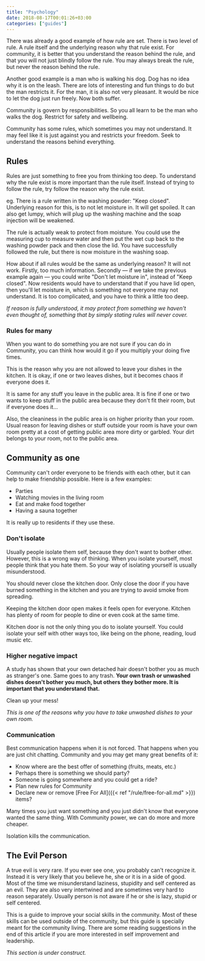 ```yaml
---
title: "Psychology"
date: 2018-08-17T00:01:26+03:00
categories: ["guides"]
---
```

There was already a good example of how rule are set. There is two level of rule. A rule itself and the underlying reason why that rule exist. For community, it is better that you understand the reason behind the rule, and that you will not just blindly follow the rule. You may always break the rule, but never the reason behind the rule.

Another good example is a man who is walking his dog. Dog has no idea why it is on the leash. There are lots of interesting and fun things to do but the man restricts it. For the man, it is also not very pleasant. It would be nice to let the dog just run freely. Now both suffer.

Community is govern by responsibilities. So you all learn to be the man who walks the dog. Restrict for safety and wellbeing.

Community has some rules, which sometimes you may not understand. It may feel like it is just against you and restricts your freedom. Seek to understand the reasons behind everything.

## Rules
Rules are just something to free you from thinking too deep. To understand why the rule exist is more important than the rule itself. Instead of trying to follow the rule, try follow the reason why the rule exist.

eg. There is a rule written in the washing powder: "Keep closed". Underlying reason for this, is to not let moisture in. It will get spoiled. It can also get lumpy, which will plug up the washing machine and the soap injection will be weakened.

The rule is actually weak to protect from moisture. You could use the measuring cup to measure water and then put the wet cup back to the washing powder pack and then close the lid. You have successfully followed the rule, but there is now moisture in the washing soap.

How about if all rules would be the same as underlying reason? It will not work. Firstly, too much information. Secondly — if we take the previous example again — you could write "Don't let moisture in", instead of "Keep closed". Now residents would have to understand that if you have lid open, then you'll let moisture in, which is something not everyone may not understand. It is too complicated, and you have to think a little too deep.

*If reason is fully understood, it may protect from something we haven't even thought of, something that by simply stating rules will never cover.*

### Rules for many
When you want to do something you are not sure if you can do in Community, you can think how would it go if you multiply your doing five times.

This is the reason why you are not allowed to leave your dishes in the kitchen. It is okay, if one or two leaves dishes, but it becomes chaos if everyone does it.

It is same for any stuff you leave in the public area. It is fine if one or two wants to keep stuff in the public area because they don't fit their room, but if everyone does it...

Also, the cleaniness in the public area is on higher priority than your room. Usual reason for leaving dishes or stuff outside your room is have your own room pretty at a cost of getting public area more dirty or garbled. Your dirt belongs to your room, not to the public area.

## Community as one
Community can't order everyone to be friends with each other, but it can help to make friendship possible. Here is a few examples:

 - Parties
 - Watching movies in the living room
 - Eat and make food together
 - Having a sauna together

It is really up to residents if they use these.

### Don't isolate
Usually people isolate them self, because they don't want to bother other. However, this is a wrong way of thinking. When you isolate yourself, most people think that you hate them. So your way of isolating yourself is usually misunderstood.

You should never close the kitchen door. Only close the door if you have burned something in the kitchen and you are trying to avoid smoke from spreading.

Keeping the kitchen door open makes it feels open for everyone. Kitchen has plenty of room for people to dine or even cook at the same time.

Kitchen door is not the only thing you do to isolate yourself. You could isolate your self with other ways too, like being on the phone, reading, loud music etc.

### Higher negative impact
A study has shown that your own detached hair doesn't bother you as much as stranger's one. Same goes to any trash. **Your own trash or unwashed dishes doesn't bother you much, but others they bother more. It is important that you understand that.**

Clean up your mess!

*This is one of the reasons why you have to take unwashed dishes to your own room.*

### Communication
Best communication happens when it is not forced. That happens when you are just chit chatting. Community and you may get many great benefits of it:

 - Know where are the best offer of something (fruits, meats, etc.)
 - Perhaps there is something we should party?
 - Someone is going somewhere and you could get a ride?
 - Plan new rules for Community
 - Declare new or remove [Free For All]({{< ref "/rule/free-for-all.md" >}}) items?

Many times you just want something and you just didn't know that everyone wanted the same thing. With Community power, we can do more and more cheaper.

Isolation kills the communication.

## The Evil Person
A true evil is very rare. If you ever see one, you probably can't recognize it. Instead it is very likely that you believe he, she or it is in a side of good. Most of the time we misunderstand laziness, stupidity and self centered as an evil. They are also very intertwined and are sometimes very hard to reason separately. Usually person is not aware if he or she is lazy, stupid or self centered. 

This is a guide to improve your social skills in the community. Most of these skills can be used outside of the community, but this guide is specially meant for the community living. There are some reading suggestions in the end of this article if you are more interested in self improvement and leadership.

*This section is under construct.*

<!--
### Lazy
Laziness can be separated to physical and mental laziness, but we now talking only the mental laziness. Your mind can cleverly play against you if you are mentally lazy. It may make you not see how dirty everything is around you so you would not need to do anything. Lazy person sees a trash bin but he or she never thinks it is full.

Lazy person doesn't want to take trash out, because it is heavy, or because he or she is too busy or hurry. These are all reason that lazy person has created so he or she doesn't need to work. Even small task are hard to do.

Lazy person may think that it is not her or his turn to do it, but everyone else should do it. This is when lazy person gets some trait from the self centered personality. Also a person is lazy for a long time, he or she also becomes stupid, because getting yourself to learn new things requires a lot of mental power.

Lazy person is unable to make an initiative and therefor is bad for doing leadership.

### Stupid
Stupidity is usually a choice. Or actually a default consequence if you don't make a choice. A choice is very easy. You make things that increase your intelligent or you do things that don't.

Stupid person forgets a lot. He or she forgets to empty the recyclables even if he or she would have plenty of mental power to do it. He or she has also have hard time learning new skills. Stupid person doesn't like to learn new skills and usually gets frustrated very fast.

If you stay stupid long time, you become self centered. You simply don't understand what you don't understand.

### Self centered
Usually self centered people think that everyone owns them something. Or that everyone should be interested on what they are doing. Usually self centered person thinks that they are good people, and for them it is very easy to appear as a good person.

When self centered person completes a task, they evaluate that task too high. They make a small favor and require a big favor. They are not afraid to ask favor and they usually don't value very high since they think that they are deserved to be served.

Self centered can be lazy too if she or he gets favor from other people too easily. Also self centered person may think that they don't need to do anything because they are good persons. This is actually more originated from a lazy person's mind as it tries to find out reasons to not work.

Self centered is not good in taking critique and he or she becomes stupid. Most people see that you should not try to tell her or his flaw, but to just ignore her or him.

Self loving is not the same as self centered, but they are very close. Self centered can be associated with mostly negative things, but self loving can be associated with both good and bad things.

## How to not be lazy, stupid and self centered a.k.a evil
It is important that you are not lazy, stupid or self centered, because those are the traits that make you look like a mean or evil person. If you know that have these traits, but you are not willing to change anything, at least to try miditate the bad effects.

In this article we try to make you not appear as a mean or evil person.

### How to not be lazy
The answer is not to be hard-working. Reason for lazyness is usually because you have low mental power. Mental power is something that most of us have finite amount. It will run out during the day.

You can get more by doing meditation pratices. But to bypass low mental power more quickly is to create habits. Your brain loves habits and when it gets to it, it actually doesn't use mental power. However, creating a habit may take more mental power, but it is worth investigating.

For example, when you put something in the trash, you automatically check if it is full, and if it is, then you empty it and bring the bag to the vestibule. During that operation your brain simple doesn't become self aware that it is work. **You just do it.** No pauses, no self doupt, it just happens. This is how habits trick you to become more not lazy.

If you ever wonder how some people can work so hard, it is mainly because they have build good habits. Their brain doesn't fight back, it just forgets it is doing work.

Now habits sound like a wonder, but it in most cases it does fight against you. There can be bad habits, and those are very hard to erase. Brain loves habits. It creates them by strengthening neuroconnection. More you do something, more it becomes automatic (a habit) and then it doesn't need mental power.

### How not to be stupid
This is also related to habits. What you do when you get home from work, or what you usually do when you have free time? Are you watching TV or some media? Are you just entertaining yourself?

An intelligent person finds joy on learning something. To become more intelligent, use your free time on learning something that brings you joy. It can be anything. As long as it requires you to think and learn. If you can manage to do that your in the up spiral. Usually if you are so intensively learning something, you don't want anyone to distract you, not TV or music or anything.

Most common things that makes person stupid is excessive use of media (TV, Youtube, etc) and music. Most of the video games are bad for you. You may think that playing some simple puzzle games may make you smarter. They mostly don't because the area of expertise is too low. The area of problems is too narrow. However games that are very complex are good for you eg. chess.

A good practice is actually limit yourself of doing something unnecessary and then just wait if you start to do something usefull. Close your TV or any media source. Don't listen music. Don't eat any sweet. What will you do then? What ever you start to do, don't do it if it is not something that requires learning. When you finally find the thing that you are naturally orientated to learn and that is something you find joy doing so, then do it. Intelligent person is someone who naturally starts to learn when she or he has free time.

Reminding you that being intelligent is not something you do absolute. Sometimes it is something useless, but most of the time it is something usefull.

### How not to be self centered
Self centered person is usually depressed or are mentally unstable, sometimes having great days and next day can be worst. This is because they are very self aware of their emotion. Usually they actually like powerful emotions, feeling that they are more live and sometimes even more right on some issue. Even if they are wrong, they can think they are right if the emotions are too high. It is not good that one day you smile and then next day you don't. Other people may think that you are not trustworthy.

Be stable. Do more meditation. You should not be controlled by emotion, you should be one who is controlling your own brain. Emotions are good, but you should be the master of your own body.

When you meet people, try to think what she or he wants, what is her or his wishes and dreams and fears. Can you help him or her? Should you help her or him? Get your thoughts of yourself of what you want. When you do that long time, you actually starts to see how stupid your own problems are. And how stupid other peoples problems are.

There is a saying that man's value can be measured by the size of his problems. Thinking of when you get home from work or school so you can see your lover, watch TV or play PC games is very low level of problem. Also thinking if one likes you or not is very low.

If you are responsible of others ability to support themself and their family, then you have medium level of problems. If you are responsible of life of another, future of your people or the whole world, then you have high level problem.

There are more levels than low, medium and high. Levels don't really exist like this, but they are good way of demonstrating how it works.

So... What is the level your problem? What is your responsibilities in life? Who gave you that responsibility and why? And ultimately what would you do if you don't have responsibility?
-->
